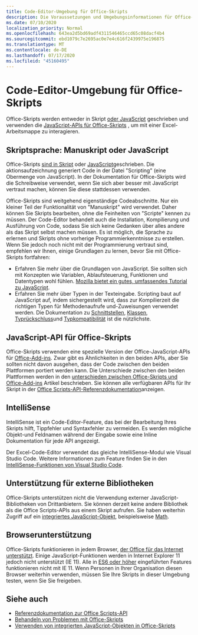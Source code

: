 ```yaml
---
title: Code-Editor-Umgebung für Office-Skripts
description: Die Voraussetzungen und Umgebungsinformationen für Office-Skripts in Excel im Internet.
ms.date: 07/10/2020
localization_priority: Normal
ms.openlocfilehash: 643ea2d5bd69adf4311546465ccd65c08dacf4b4
ms.sourcegitcommit: ebd1079c7e2695ac0e7e4c616f2439975e196875
ms.translationtype: MT
ms.contentlocale: de-DE
ms.lasthandoff: 07/17/2020
ms.locfileid: "45160495"
---
```

# <a name="office-scripts-code-editor-environment"></a>Code-Editor-Umgebung für Office-Skripts

Office-Skripts werden entweder in Skript [oder JavaScript](#scripting-language-typescript-or-javascript) geschrieben und verwenden die [JavaScript-APIs für Office-Skripts](#office-scripts-javascript-api) , um mit einer Excel-Arbeitsmappe zu interagieren.

## <a name="scripting-language-typescript-or-javascript"></a>Skriptsprache: Manuskript oder JavaScript

Office-Skripts [sind in Skript](https://www.typescriptlang.org/docs/home.html) oder [JavaScript](https://developer.mozilla.org/docs/Web/JavaScript)geschrieben. Die aktionsaufzeichnung generiert Code in der Datei "Scripting" (eine Obermenge von JavaScript). In der Dokumentation für Office-Skripts wird die Schreibweise verwendet, wenn Sie sich aber besser mit JavaScript vertraut machen, können Sie diese stattdessen verwenden.

Office-Skripts sind weitgehend eigenständige Codeabschnitte. Nur ein kleiner Teil der Funktionalität von "Manuskript" wird verwendet. Daher können Sie Skripts bearbeiten, ohne die Feinheiten von "Scripte" kennen zu müssen. Der Code-Editor behandelt auch die Installation, Kompilierung und Ausführung von Code, sodass Sie sich keine Gedanken über alles andere als das Skript selbst machen müssen. Es ist möglich, die Sprache zu erlernen und Skripts ohne vorherige Programmierkenntnisse zu erstellen. Wenn Sie jedoch noch nicht mit der Programmierung vertraut sind, empfehlen wir Ihnen, einige Grundlagen zu lernen, bevor Sie mit Office-Skripts fortfahren:

- Erfahren Sie mehr über die Grundlagen von JavaScript. Sie sollten sich mit Konzepten wie Variablen, Ablaufsteuerung, Funktionen und Datentypen wohl fühlen. [Mozilla bietet ein gutes, umfassendes Tutorial zu JavaScript](https://developer.mozilla.org/docs/Web/JavaScript/Guide/Introduction).
- Erfahren Sie mehr über Typen in der Texteingabe. Scripting baut auf JavaScript auf, indem sichergestellt wird, dass zur Kompilierzeit die richtigen Typen für Methodenaufrufe und-Zuweisungen verwendet werden. Die Dokumentation zu [Schnittstellen](https://www.typescriptlang.org/docs/handbook/interfaces.html), [Klassen](https://www.typescriptlang.org/docs/handbook/classes.html), [Typrückschluss](https://www.typescriptlang.org/docs/handbook/type-inference.html)und [Typkompatibilität](https://www.typescriptlang.org/docs/handbook/type-compatibility.html) ist die nützlichste.

## <a name="office-scripts-javascript-api"></a>JavaScript-API für Office-Skripts

Office-Skripts verwenden eine spezielle Version der Office-JavaScript-APIs für [Office-Add-ins](/office/dev/add-ins/overview/index). Zwar gibt es Ähnlichkeiten in den beiden APIs, aber Sie sollten nicht davon ausgehen, dass der Code zwischen den beiden Plattformen portiert werden kann. Die Unterschiede zwischen den beiden Plattformen werden in den [unterschieden zwischen Office-Skripts und Office-Add-ins](../resources/add-ins-differences.md#apis) Artikel beschrieben. Sie können alle verfügbaren APIs für Ihr Skript in der [Office Scripts-API-Referenzdokumentation](/javascript/api/office-scripts/overview)anzeigen.

## <a name="intellisense"></a>IntelliSense

IntelliSense ist ein Code-Editor-Feature, das bei der Bearbeitung Ihres Skripts hilft, Tippfehler und Syntaxfehler zu vermeiden. Es werden mögliche Objekt-und Feldnamen während der Eingabe sowie eine Inline Dokumentation für jede API angezeigt.

Der Excel-Code-Editor verwendet das gleiche IntelliSense-Modul wie Visual Studio Code. Weitere Informationen zum Feature finden Sie in den [IntelliSense-Funktionen von Visual Studio Code](https://code.visualstudio.com/docs/editor/intellisense#_intellisense-features).

## <a name="external-library-support"></a>Unterstützung für externe Bibliotheken

Office-Skripts unterstützen nicht die Verwendung externer JavaScript-Bibliotheken von Drittanbietern. Sie können derzeit keine andere Bibliothek als die Office Scripts-APIs aus einem Skript aufrufen. Sie haben weiterhin Zugriff auf ein [integriertes JavaScript-Objekt](../develop/javascript-objects.md), beispielsweise [Math](https://developer.mozilla.org/docs/Web/JavaScript/Reference/Global_Objects/Math).

## <a name="browser-support"></a>Browserunterstützung

Office-Skripts funktionieren in jedem Browser, [der Office für das Internet unterstützt](https://support.microsoft.com/office/ad1303e0-a318-47aa-b409-d3a5eb44e452). Einige JavaScript-Funktionen werden in Internet Explorer 11 jedoch nicht unterstützt (IE 11). Alle in [ES6 oder höher](https://www.w3schools.com/Js/js_es6.asp) eingeführten Features funktionieren nicht mit IE 11. Wenn Personen in Ihrer Organisation diesen Browser weiterhin verwenden, müssen Sie Ihre Skripts in dieser Umgebung testen, wenn Sie Sie freigeben.

## <a name="see-also"></a>Siehe auch

- [Referenzdokumentation zur Office Scripts-API](/javascript/api/office-scripts/overview)
- [Behandeln von Problemen mit Office-Skripts](../testing/troubleshooting.md)
- [Verwenden von integrierten JavaScript-Objekten in Office-Skripts](../develop/javascript-objects.md)
